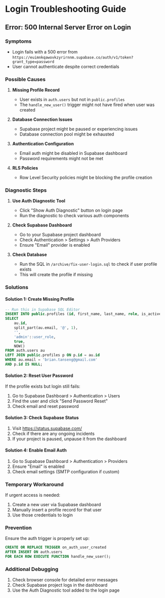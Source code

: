 # Login Troubleshooting Guide

## Error: 500 Internal Server Error on Login

### Symptoms
- Login fails with a 500 error from `https://euimnkqawovkzyrirnnm.supabase.co/auth/v1/token?grant_type=password`
- User cannot authenticate despite correct credentials

### Possible Causes

1. **Missing Profile Record**
   - User exists in `auth.users` but not in `public.profiles`
   - The `handle_new_user()` trigger might not have fired when user was created

2. **Database Connection Issues**
   - Supabase project might be paused or experiencing issues
   - Database connection pool might be exhausted

3. **Authentication Configuration**
   - Email auth might be disabled in Supabase dashboard
   - Password requirements might not be met

4. **RLS Policies**
   - Row Level Security policies might be blocking the profile creation

### Diagnostic Steps

1. **Use Auth Diagnostic Tool**
   - Click "Show Auth Diagnostic" button on login page
   - Run the diagnostic to check various auth components

2. **Check Supabase Dashboard**
   - Go to your Supabase project dashboard
   - Check Authentication > Settings > Auth Providers
   - Ensure "Email" provider is enabled

3. **Check Database**
   - Run the SQL in `/archive/fix-user-login.sql` to check if user profile exists
   - This will create the profile if missing

### Solutions

#### Solution 1: Create Missing Profile
```sql
-- Run this in Supabase SQL Editor
INSERT INTO public.profiles (id, first_name, last_name, role, is_active, created_at)
SELECT 
    au.id,
    split_part(au.email, '@', 1),
    '',
    'admin'::user_role,
    true,
    NOW()
FROM auth.users au
LEFT JOIN public.profiles p ON p.id = au.id
WHERE au.email = 'brian.tanseng@gmail.com'
AND p.id IS NULL;
```

#### Solution 2: Reset User Password
If the profile exists but login still fails:
1. Go to Supabase Dashboard > Authentication > Users
2. Find the user and click "Send Password Reset"
3. Check email and reset password

#### Solution 3: Check Supabase Status
1. Visit https://status.supabase.com/
2. Check if there are any ongoing incidents
3. If your project is paused, unpause it from the dashboard

#### Solution 4: Enable Email Auth
1. Go to Supabase Dashboard > Authentication > Providers
2. Ensure "Email" is enabled
3. Check email settings (SMTP configuration if custom)

### Temporary Workaround
If urgent access is needed:
1. Create a new user via Supabase dashboard
2. Manually insert a profile record for that user
3. Use those credentials to login

### Prevention
Ensure the auth trigger is properly set up:
```sql
CREATE OR REPLACE TRIGGER on_auth_user_created
AFTER INSERT ON auth.users
FOR EACH ROW EXECUTE FUNCTION handle_new_user();
```

### Additional Debugging
1. Check browser console for detailed error messages
2. Check Supabase project logs in the dashboard
3. Use the Auth Diagnostic tool added to the login page